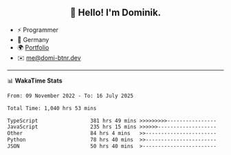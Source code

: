 <h2 align="center">👋 Hello! I'm Dominik.</h2>

- ⚡ Programmer
- 📍 Germany
- 🌍 [Portfolio](https://domi-btnr.dev)
- ✉️ [me@domi-btnr.dev](mailto://me@domi-btnr.dev)

---
📊 **WakaTime Stats**
<!--START_SECTION:waka-->

```txt
From: 09 November 2022 - To: 16 July 2025

Total Time: 1,040 hrs 53 mins

TypeScript                 381 hrs 49 mins >>>>>>>>>----------------   36.68 %
JavaScript                 235 hrs 15 mins >>>>>>-------------------   22.60 %
Other                      84 hrs 4 mins   >>-----------------------   08.08 %
Python                     78 hrs 40 mins  >>-----------------------   07.56 %
JSON                       50 hrs 40 mins  >------------------------   04.87 %
```

<!--END_SECTION:waka-->
